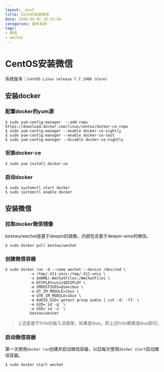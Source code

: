 ```yaml
---
layout: _post
title: CentOS安装微信
date: 2020-09-01 10:23:44
categories: 操作系统
tags:
- 微信
- wechat
---
```


# CentOS安装微信

系统版本：`CentOS Linux release 7.7.1908 (Core)`

## 安装docker

### 配置docker的yum源

```shell
$ sudo yum-config-manager  --add-repo https://download.docker.com/linux/centos/docker-ce.repo
$ sudo yum-config-manager --enable docker-ce-nightly
$ sudo yum-config-manager --enable docker-ce-test
$ sudo yum-config-manager --disable docker-ce-nightly
```

### 安装docker-ce

```shell
$ sudo yum install docker-ce
```

### 启动docker

```shell
$ sudo systemctl start docker
$ sudo systemctl enable docker
```

## 安装微信

### 拉取docker微信镜像

bestwu/wechat是基于deepin的镜像，内部包含基于deepin-wine的微信。

```shell
$ sudo docker pull bestwu/wechat
```

### 创建微信容器

```shell
$ sudo docker run -d --name wechat --device /dev/snd \
		   -v /tmp/.X11-unix:/tmp/.X11-unix \
		   -v $HOME/.WeChatFiles:/WeChatFiles \
		   -e DISPLAY=unix$DISPLAY \
		   -e XMODIFIERS=@im=ibus \
		   -e QT_IM_MODULE=ibus \
		   -e GTK_IM_MODULE=ibus \
		   -e AUDIO_GID=`getent group audio | cut -d: -f3` \
		   -e GID=`id -g` \
		   -e UID=`id -u` \
		   bestwu/wechat
```

> 上述是基于fcitx的输入法框架，如果是ibus，把上述fcitx都换成ibus即可。

### 启动微信容器

第一次使用`docker run`创建并启动微信容器，以后每次使用`docker start`启动微信容器。

```shell
$ sudo docker start wechat
```

